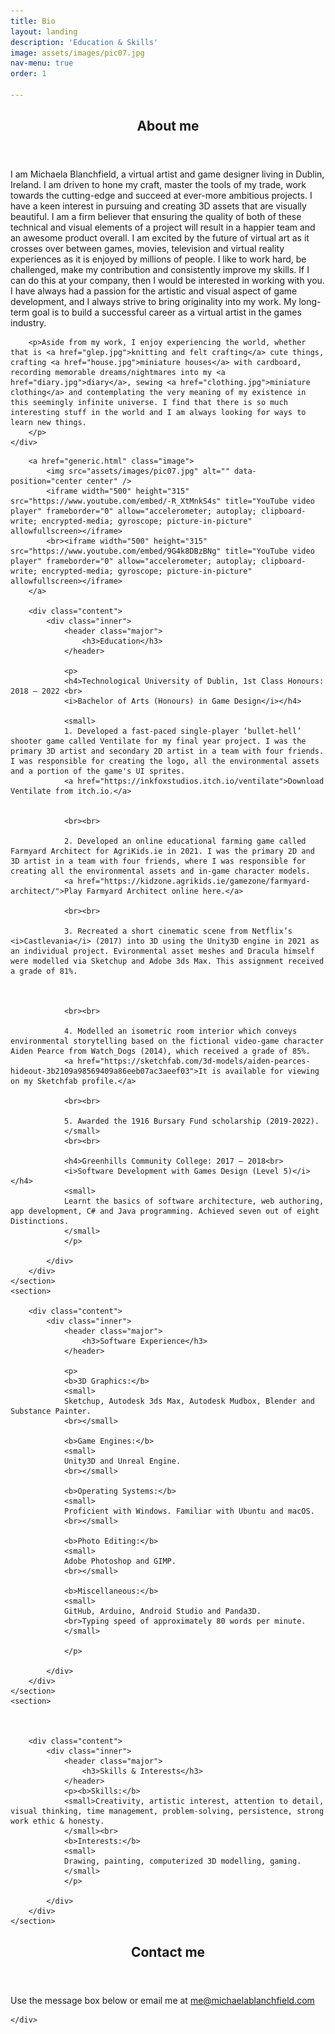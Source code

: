 ```yaml
---
title: Bio
layout: landing
description: 'Education & Skills'
image: assets/images/pic07.jpg
nav-menu: true
order: 1

---
```


<!-- Main -->
<div id="main">

<!-- One -->
<section id="one">
	<div class="inner">
		<header class="major">
			<h2>About me</h2>
		</header>
		<p>I am Michaela Blanchfield, a virtual artist and game designer living in Dublin, Ireland. I am driven to hone my craft, master the tools of my trade, work towards the cutting-edge and succeed at ever-more ambitious projects. I have a keen interest in pursuing and creating 3D assets that are visually beautiful. I am a firm believer that ensuring the quality of both of these technical and visual elements of a project will result in a happier team and an awesome product overall. I am excited by the future of virtual art as it crosses over between games, movies, television and virtual reality experiences as it is enjoyed by millions of people. I like to work hard, be challenged, make my contribution and consistently improve my skills. If I can do this at your company, then I would be interested in working with you. I have always had a passion for the artistic and visual aspect of game development, and I always strive to bring originality into my work. My long-term goal is to build a successful career as a virtual artist in the games industry.</p>
		
		<p>Aside from my work, I enjoy experiencing the world, whether that is <a href="glep.jpg">knitting and felt crafting</a> cute things, crafting <a href="house.jpg">miniature houses</a> with cardboard, recording memorable dreams/nightmares into my <a href="diary.jpg">diary</a>, sewing <a href="clothing.jpg">miniature clothing</a> and contemplating the very meaning of my existence in this seemingly infinite universe. I find that there is so much interesting stuff in the world and I am always looking for ways to learn new things.
		</p>
	</div>
</section>

<!-- Two -->
<section id="two" class="spotlights">
	<section>
	
	
	
		<a href="generic.html" class="image">
			<img src="assets/images/pic07.jpg" alt="" data-position="center center" />
			<iframe width="500" height="315" src="https://www.youtube.com/embed/-R_XtMnkS4s" title="YouTube video player" frameborder="0" allow="accelerometer; autoplay; clipboard-write; encrypted-media; gyroscope; picture-in-picture" allowfullscreen></iframe>
			<br><iframe width="500" height="315" src="https://www.youtube.com/embed/9G4k8DBzBNg" title="YouTube video player" frameborder="0" allow="accelerometer; autoplay; clipboard-write; encrypted-media; gyroscope; picture-in-picture" allowfullscreen></iframe>
		</a>
		
		<div class="content">
			<div class="inner">
				<header class="major">
					<h3>Education</h3>
				</header>
				
				<p>
				<h4>Technological University of Dublin, 1st Class Honours: 2018 – 2022 <br>
				<i>Bachelor of Arts (Honours) in Game Design</i></h4>
				
				<small>
				1. Developed a fast-paced single-player ‘bullet-hell’ shooter game called Ventilate for my final year project. I was the primary 3D artist and secondary 2D artist in a team with four friends. I was responsible for creating the logo, all the environmental assets and a portion of the game's UI sprites.
				<a href="https://inkfoxstudios.itch.io/ventilate">Download Ventilate from itch.io.</a>
				
				
				<br><br>
				
				2. Developed an online educational farming game called Farmyard Architect for AgriKids.ie in 2021. I was the primary 2D and 3D artist in a team with four friends, where I was responsible for creating all the environmental assets and in-game character models.
				<a href="https://kidzone.agrikids.ie/gamezone/farmyard-architect/">Play Farmyard Architect online here.</a>
				
				<br><br>
				
				3. Recreated a short cinematic scene from Netflix’s <i>Castlevania</i> (2017) into 3D using the Unity3D engine in 2021 as an individual project. Evironmental asset meshes and Dracula himself were modelled via Sketchup and Adobe 3ds Max. This assignment received a grade of 81%.
				
				
				
				<br><br>
				
				4. Modelled an isometric room interior which conveys environmental storytelling based on the fictional video-game character Aiden Pearce from Watch_Dogs (2014), which received a grade of 85%.
				<a href="https://sketchfab.com/3d-models/aiden-pearces-hideout-3b2109a98569409a86eeb07ac3aeef03">It is available for viewing on my Sketchfab profile.</a> 
				
				<br><br>
				
				5. Awarded the 1916 Bursary Fund scholarship (2019-2022).
				</small>
				<br><br>
				
				<h4>Greenhills Community College: 2017 – 2018<br>
				<i>Software Development with Games Design (Level 5)</i></h4>
				<small>
				Learnt the basics of software architecture, web authoring, app development, C# and Java programming. Achieved seven out of eight Distinctions. 
				</small>
				</p>
				
			</div>
		</div>
	</section>
	<section>
		
		<div class="content">
			<div class="inner">
				<header class="major">
					<h3>Software Experience</h3>
				</header>
				
				<p>
				<b>3D Graphics:</b>
				<small>
				Sketchup, Autodesk 3ds Max, Autodesk Mudbox, Blender and Substance Painter.
				<br></small>
				
				<b>Game Engines:</b>
				<small>
				Unity3D and Unreal Engine.
				<br></small>
				
				<b>Operating Systems:</b>
				<small>
				Proficient with Windows. Familiar with Ubuntu and macOS.
				<br></small>
				
				<b>Photo Editing:</b>
				<small>
				Adobe Photoshop and GIMP.
				<br></small>
				
				<b>Miscellaneous:</b>
				<small>
				GitHub, Arduino, Android Studio and Panda3D. 
				<br>Typing speed of approximately 80 words per minute. 				
				</small>
				
				</p>
				
			</div>
		</div>
	</section>
	<section>
		
			
		
		<div class="content">
			<div class="inner">
				<header class="major">
					<h3>Skills & Interests</h3>
				</header>
				<p><b>Skills:</b>
				<small>Creativity, artistic interest, attention to detail, visual thinking, time management, problem-solving, persistence, strong work ethic & honesty.
				</small><br>
				<b>Interests:</b>
				<small>
				Drawing, painting, computerized 3D modelling, gaming. 
				</small>
				</p>
			
			</div>
		</div>
	</section>
</section>

<!-- Three -->
<section id="three">
	<div class="inner">
		<header class="major">
			<h2>Contact me</h2>
		</header>
		<p>Use the message box below or email me at <u>me@michaelablanchfield.com</u> </p>
		
	</div>
</section>

</div>



